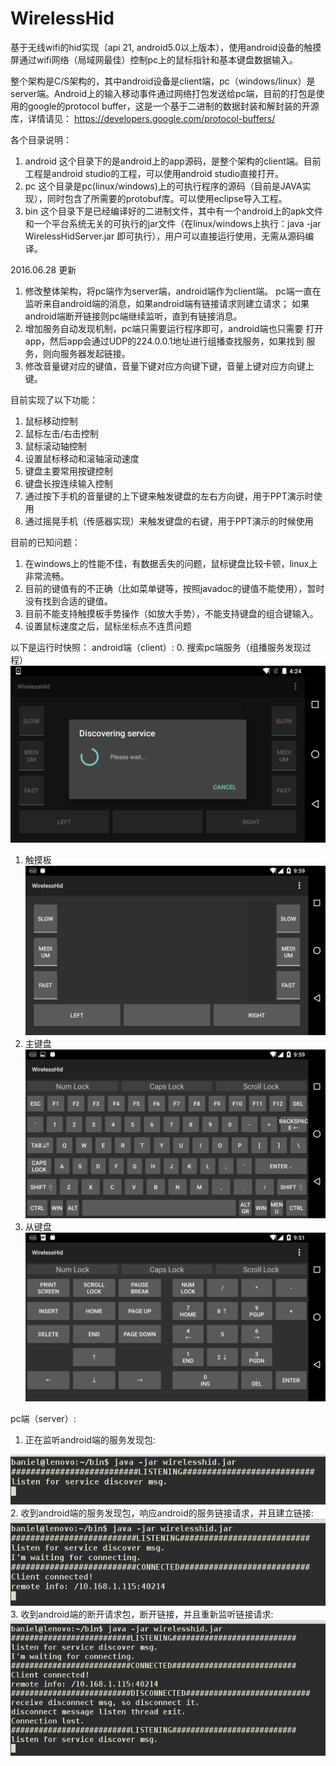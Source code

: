 # WirelessHid
基于无线wifi的hid实现（api 21, android5.0以上版本），使用android设备的触摸屏通过wifi网络（局域网最佳）控制pc上的鼠标指针和基本键盘数据输入。

整个架构是C/S架构的，其中android设备是client端，pc（windows/linux）是server端。Android上的输入移动事件通过网络打包发送给pc端，目前的打包是使用的google的protocol buffer，这是一个基于二进制的数据封装和解封装的开源库，详情请见：
https://developers.google.com/protocol-buffers/

各个目录说明：
  1. android 这个目录下的是android上的app源码，是整个架构的client端。目前工程是android studio的工程，可以使用android studio直接打开。
  2. pc 这个目录是pc(linux/windows)上的可执行程序的源码（目前是JAVA实现），同时包含了所需要的protobuf库。可以使用eclipse导入工程。
  3. bin 这个目录下是已经编译好的二进制文件，其中有一个android上的apk文件和一个平台系统无关的可执行的jar文件（在linux/windows上执行：java -jar WirelessHidServer.jar 即可执行），用户可以直接运行使用，无需从源码编译。

2016.06.28 更新
  1. 修改整体架构，将pc端作为server端，android端作为client端。
     pc端一直在监听来自android端的消息，如果android端有链接请求则建立请求；
     如果android端断开链接则pc端继续监听，直到有链接消息。
  2. 增加服务自动发现机制，pc端只需要运行程序即可，android端也只需要
     打开app，然后app会通过UDP的224.0.0.1地址进行组播查找服务，如果找到
     服务，则向服务器发起链接。
  3. 修改音量键对应的键值，音量下键对应方向键下键，音量上键对应方向键上键。

目前实现了以下功能：

  1. 鼠标移动控制
  2. 鼠标左击/右击控制
  3. 鼠标滚动轴控制
  4. 设置鼠标移动和滚轴滚动速度
  5. 键盘主要常用按键控制
  6. 键盘长按连续输入控制
  7. 通过按下手机的音量键的上下键来触发键盘的左右方向键，用于PPT演示时使用
  8. 通过摇晃手机（传感器实现）来触发键盘的右键，用于PPT演示的时候使用
  
目前的已知问题：

  1. 在windows上的性能不佳，有数据丢失的问题，鼠标键盘比较卡顿，linux上非常流畅。
  2. 目前的键值有的不正确（比如菜单键等，按照javadoc的键值不能使用），暂时没有找到合适的键值。
  4. 目前不能支持触摸板手势操作（如放大手势），不能支持键盘的组合键输入。
  5. 设置鼠标速度之后，鼠标坐标点不连贯问题

以下是运行时快照：
android端（client）:
  0. 搜索pc端服务（组播服务发现过程）
![screenshot 0](https://github.com/CreateChance/WirelessHid/blob/master/ScreenShot/Client_0.png)
  1. 触摸板
![screenshot 1](https://github.com/CreateChance/WirelessHid/blob/master/ScreenShot/Client_1.png)
  2. 主键盘
![screenshot 2](https://github.com/CreateChance/WirelessHid/blob/master/ScreenShot/Client_2.png)
  3. 从键盘
![screenshot 3](https://github.com/CreateChance/WirelessHid/blob/master/ScreenShot/Client_3.png)

pc端（server）:
  1. 正在监听android端的服务发现包:

![screenshot 4](https://github.com/CreateChance/WirelessHid/blob/master/ScreenShot/Server_1.png)
  2. 收到android端的服务发现包，响应android的服务链接请求，并且建立链接:
![screenshot 5](https://github.com/CreateChance/WirelessHid/blob/master/ScreenShot/Server_2.png)
  3. 收到android端的断开请求包，断开链接，并且重新监听链接请求:
![screenshot 6](https://github.com/CreateChance/WirelessHid/blob/master/ScreenShot/Server_3.png)
